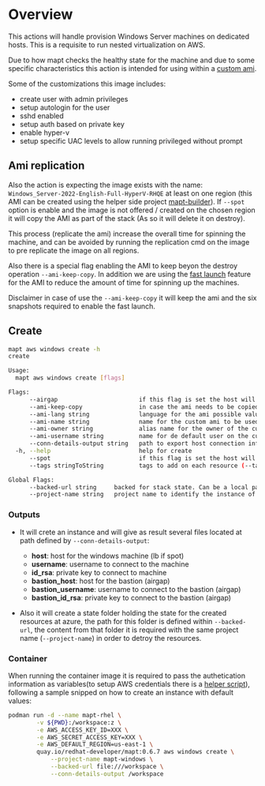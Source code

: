 # Overview

This actions will handle provision Windows Server machines on dedicated hosts. This is a requisite to run nested virtualization on AWS.

Due to how mapt checks the healthy state for the machine and due to some specific characteristics this action is intended for using within a [custom ami](https://github.com/redhat-developer/mapt-builder). 

Some of the customizations this image includes:

* create user with admin privileges
* setup autologin for the user
* sshd enabled
* setup auth based on private key
* enable hyper-v
* setup specific UAC levels to allow running privileged without prompt

## Ami replication

Also the action is expecting the image exists with the name: `Windows_Server-2022-English-Full-HyperV-RHQE` at least on one region (this AMI can be created using the helper side project [mapt-builder](https://github.com/redhat-developer/mapt-builder)). If `--spot` option is enable and the image is not offered / created on the chosen region it will copy the AMI as part of the stack (As so it will delete it on destroy).

This process (replicate the ami) increase the overall time for spinning the machine, and can be avoided by running the replication cmd on the image to pre replicate the image on all regions.

Also there is a special flag enabling the AMI to keep beyon the destroy operation `--ami-keep-copy`. In addition we are using the [fast launch](https://docs.aws.amazon.com/AWSEC2/latest/WindowsGuide/win-ami-config-fast-launch.html) feature for the AMI to reduce the amount of time for spinning up the machines.

Disclaimer in case of use the `--ami-keep-copy` it will keep the ami and the six snapshots required to enable the fast launch. 

## Create

```bash
mapt aws windows create -h
create

Usage:
  mapt aws windows create [flags]

Flags:
      --airgap                       if this flag is set the host will be created as airgap machine. Access will done through a bastion
      --ami-keep-copy                in case the ami needs to be copied to a target region (i.e due to spot) if ami-keep-copy flag is present the destroy operation will not remove the AMI (this is intended for speed it up on coming provisionings)
      --ami-lang string              language for the ami possible values (eng, non-eng). This param is used when no ami-name is set and the action uses the default custom ami (default "eng")
      --ami-name string              name for the custom ami to be used within windows machine. Check README on how to build it (default "Windows_Server-2022-English-Full-HyperV-RHQE")
      --ami-owner string             alias name for the owner of the custom AMI (default "self")
      --ami-username string          name for de default user on the custom AMI (default "ec2-user")
      --conn-details-output string   path to export host connection information (host, username and privateKey)
  -h, --help                         help for create
      --spot                         if this flag is set the host will be created only on the region set by the AWS Env (AWS_DEFAULT_REGION)
      --tags stringToString          tags to add on each resource (--tags name1=value1,name2=value2) (default [])

Global Flags:
      --backed-url string     backed for stack state. Can be a local path with format file:///path/subpath or s3 s3://existing-bucket
      --project-name string   project name to identify the instance of the stack
```

### Outputs

* It will crete an instance and will give as result several files located at path defined by `--conn-details-output`:

  * **host**: host for the windows machine (lb if spot)
  * **username**: username to connect to the machine
  * **id_rsa**: private key to connect to machine
  * **bastion_host**: host for the bastion (airgap)
  * **bastion_username**: username to connect to the bastion (airgap)
  * **bastion_id_rsa**: private key to connect to the bastion (airgap)

* Also it will create a state folder holding the state for the created resources at azure, the path for this folder is defined within `--backed-url`, the content from that folder it is required with the same project name (`--project-name`) in order to detroy the resources.

### Container

When running the container image it is required to pass the authetication information as variables(to setup AWS credentials there is a [helper script](./../../hacks/aws_setup.sh)), following a sample snipped on how to create an instance with default values:  

```bash
podman run -d --name mapt-rhel \
        -v ${PWD}:/workspace:z \
        -e AWS_ACCESS_KEY_ID=XXX \
        -e AWS_SECRET_ACCESS_KEY=XXX \
        -e AWS_DEFAULT_REGION=us-east-1 \
        quay.io/redhat-developer/mapt:0.6.7 aws windows create \
            --project-name mapt-windows \
            --backed-url file:///workspace \
            --conn-details-output /workspace
```